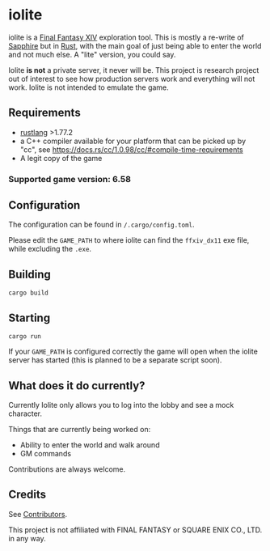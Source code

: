 # iolite

iolite is a [Final Fantasy XIV](https://www.finalfantasyxiv.com/) exploration tool. This is mostly a re-write of [Sapphire](https://github.com/SapphireServer/Sapphire) but in [Rust](https://www.rust-lang.org/), with the main goal of just being able to enter the world and not much else. A "lite" version, you could say.

Iolite **is not** a private server, it never will be. This project is research project out of interest to see how production servers work and everything will not work. Iolite is not intended to emulate the game.

## Requirements

- [rustlang](https://www.rust-lang.org/tools/install) >1.77.2
- a C++ compiler available for your platform that can be picked up by "cc", see https://docs.rs/cc/1.0.98/cc/#compile-time-requirements
- A legit copy of the game

### Supported game version: 6.58

## Configuration

The configuration can be found in `/.cargo/config.toml`.

Please edit the `GAME_PATH` to where iolite can find the `ffxiv_dx11` exe file, while excluding the `.exe`.

## Building

```shell
cargo build
```

## Starting

```shell
cargo run
```

If your `GAME_PATH` is configured correctly the game will open when the iolite server has started (this is planned to be a separate script soon).

## What does it do currently?

Currently Iolite only allows you to log into the lobby and see a mock character.

Things that are currently being worked on:

- Ability to enter the world and walk around
- GM commands

Contributions are always welcome.

## Credits

See [Contributors](https://github.com/0xbbadbeef/iolite/graphs/contributors).

This project is not affiliated with FINAL FANTASY or SQUARE ENIX CO., LTD. in any way.
